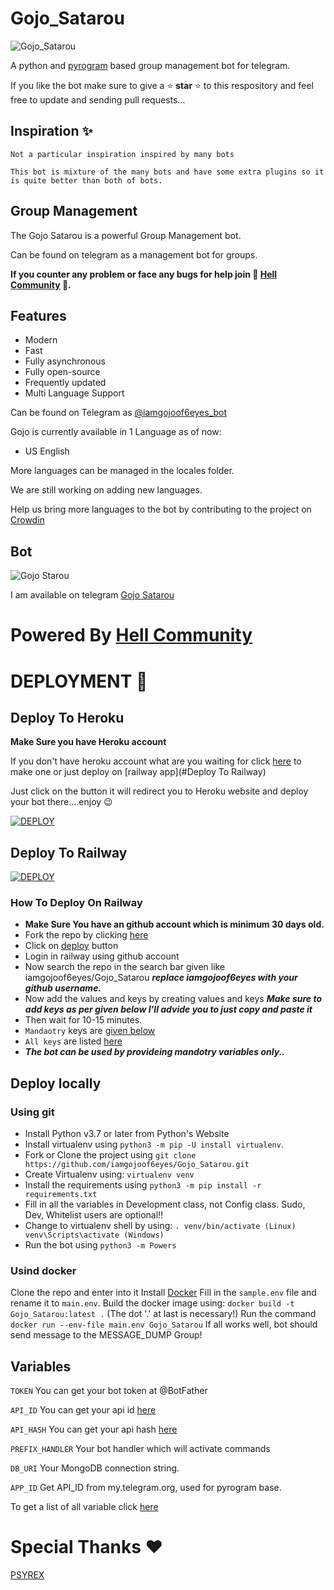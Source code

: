 # Gojo_Satarou
![Gojo_Satarou](https://media.giphy.com/media/GL42TduR8AkNq1xRog/giphy.gif)

A python and [pyrogram](https://github.com/iamgojoof6eyes/pyrogram) based group management bot for telegram.

<!------
[![GitHub forks](https://img.shields.io/github/forks/iamgojoof6eyes/Gojo_Satarou?&style=flat-square&logo=github)](https://github.com/iamgojoof6eyes/Gojo_Satarou/fork)
[![GitHub stars](https://img.shields.io/github/stars/iamgojoof6eyes/Gojo_Satarou?&style=flat-square&logo=github)](https://github.com/iamgojoof6eyes/Gojo_Satarou/stargazers)
![Repo Size](https://img.shields.io/github/repo-size/iamgojoof6eyes/Gojo_Satarou?&style=flat-square&logo=github)
![Maintenance](https://img.shields.io/badge/Maintained%3F-yes-green?&style=flat-square)
[![GitHub license](https://img.shields.io/github/license/iamgojoof6eyes/Gojo_Satarou?&style=flat-square&logo=github)](https://github.com/iamgojoof6eyes/Gojo_Satarou/master/LICENSE)
[![Python](https://img.shields.io/badge/Python-v3.9-blue)](https://www.python.org/)
![Branch](https://img.shields.io/badge/Branch-Master-orange)
![GitHub language count](https://img.shields.io/github/languages/count/iamgojoof6eyes/Gojo_Satarou?color=Pink&label=Language&style=flat-square)

------>

If you like the bot make sure to give a ⭐ __star__ ⭐ to this respository and feel free to update and sending pull requests...

## Inspiration ✨
`Not a particular inspiration inspired by many bots`


```
This bot is mixture of the many bots and have some extra plugins so it is quite better than both of bots.
```

## Group Management 
The Gojo Satarou is a powerful Group Management bot. 

Can be found on telegram as a management bot for groups.

**If you counter any problem or face any bugs for help join 🌟 [Hell Community](https://t.me/HellBot_Network) 🌟.**

## Features
* Modern
* Fast
* Fully asynchronous
* Fully open-source
* Frequently updated
* Multi Language Support

Can be found on Telegram as [@iamgojoof6eyes_bot](https://t.me/iamgojoof6eyes)

Gojo is currently available in 1 Language as of now:

* US English

More languages can be managed in the locales folder.

We are still working on adding new languages.

Help us bring more languages to the bot by contributing to the project on [Crowdin](https://crowdin.com/project/gojosatarou)

## Bot

![Gojo Starou](https://media.giphy.com/media/hbKBe6j3JLsNnb4h53/giphy.gif)

I am available on telegram [Gojo Satarou](https://t.me/iamgojoof6eyes_bot)

# Powered By [Hell Community](https://github.com/The-HellBot)



# DEPLOYMENT 🚀
## Deploy To Heroku
**Make Sure you have Heroku account**

If you don't have heroku account what are you waiting for click [here](https://id.heroku.com/login) to make one or just deploy on [railway app](#Deploy To Railway)

Just click on the button it will redirect you to Heroku website and deploy your bot there....enjoy 😉

[![DEPLOY](https://www.herokucdn.com/deploy/button.svg)](https://heroku.com/deploy?template=https://github.com/iamgojoof6eyes/Gojo_Satarou.git)


## Deploy To Railway
[![DEPLOY](https://railway.app/button.svg)](https://railway.app)
### How To Deploy On Railway
*  **Make Sure You have an github account which is minimum 30 days old.**
* Fork the repo by clicking [here](https://github.com/iamgojoof6eyes/Gojo_Satarou/fork)
* Click on [deploy](https://railway.app) button 
* Login in railway using github account
* Now search the repo in the search bar given like iamgojoof6eyes/Gojo_Satarou ***replace iamgojoof6eyes with your github username.***
* Now add the values and keys by creating values and keys ***Make sure to add keys __as per given below__ I'll advide you to just copy and paste it***
* Then wait for 10-15 minutes. 
* `Mandaotry` keys are [given below](#Variables)
* `All keys` are listed [here](https://telegra.ph/Captain-03-27)
* ***The bot can be used by provideing mandotry variables only..*** 

## Deploy locally
### Using git

* Install Python v3.7 or later from Python's Website
* Install virtualenv using `python3 -m pip -U install virtualenv`.
* Fork or Clone the project using `git clone https://github.com/iamgojoof6eyes/Gojo_Satarou.git`
* Create Virtualenv using: `virtualenv venv`
* Install the requirements using `python3 -m pip install -r requirements.txt`
* Fill in all the variables in Development class, not Config class. Sudo, Dev, Whitelist users are optional!!
* Change to virtualenv shell by using: `. venv/bin/activate (Linux) venv\Scripts\activate (Windows)`
* Run the bot using `python3 -m Powers`

### Usind docker

Clone the repo and enter into it
Install [Docker](https://www.docker.com/)
Fill in the `sample.env` file and rename it to `main.env`.
Build the docker image using: `docker build -t Gojo_Satarou:latest .` (The dot '.' at last is necessary!)
Run the command `docker run --env-file main.env Gojo_Satarou`
If all works well, bot should send message to the MESSAGE_DUMP Group!

## Variables
`TOKEN` You can get your bot token at @BotFather

`API_ID` You can get your api id [here](my.telegram.org)

`API_HASH` You can get your api hash [here](my.telegram.org)

`PREFIX_HANDLER` Your bot handler which will activate commands

`DB_URI` Your MongoDB connection string.

`APP_ID` Get API_ID from my.telegram.org, used for pyrogram base.

To get a list of all variable click [here](https://telegra.ph/Captain-03-27)

# Special Thanks ❤️

[PSYREX](https://github.com/iamPSYREX)







